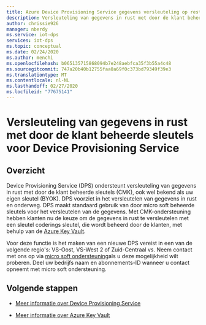 ```yaml
---
title: Azure Device Provisioning Service gegevens versleuteling op rest via door de klant beheerde sleutels | Microsoft Docs
description: Versleuteling van gegevens in rust met door de klant beheerde sleutels voor Device Provisioning Service
author: chrissie926
manager: nberdy
ms.service: iot-dps
services: iot-dps
ms.topic: conceptual
ms.date: 02/24/2020
ms.author: menchi
ms.openlocfilehash: b065135715868094b7e248aebfca35f3b55a4c48
ms.sourcegitcommit: 747a20b40b12755faa0a69f0c373bd79349f39e3
ms.translationtype: MT
ms.contentlocale: nl-NL
ms.lasthandoff: 02/27/2020
ms.locfileid: "77675141"
---
```

# <a name="encryption-of-data-at-rest-with-customer-managed-keys-for-device-provisioning-service"></a>Versleuteling van gegevens in rust met door de klant beheerde sleutels voor Device Provisioning Service

## <a name="overview"></a>Overzicht

Device Provisioning Service (DPS) ondersteunt versleuteling van gegevens in rust met door de klant beheerde sleutels (CMK), ook wel bekend als uw eigen sleutel (BYOK). DPS voorziet in het versleutelen van gegevens in rust en onderweg. DPS maakt standaard gebruik van door micro soft beheerde sleutels voor het versleutelen van de gegevens. Met CMK-ondersteuning hebben klanten nu de keuze om de gegevens in rust te versleutelen met een sleutel coderings sleutel, die wordt beheerd door de klanten, met behulp van de [Azure Key Vault](https://azure.microsoft.com/services/key-vault/).

Voor deze functie is het maken van een nieuwe DPS vereist in een van de volgende regio's: VS-Oost, VS-West 2 of Zuid-Centraal vs. Neem contact met ons op via [micro soft ondersteuning](https://azure.microsoft.com/support/create-ticket/)als u deze mogelijkheid wilt proberen. Deel uw bedrijfs naam en abonnements-ID wanneer u contact opneemt met micro soft ondersteuning.

## <a name="next-steps"></a>Volgende stappen

* [Meer informatie over Device Provisioning Service](https://docs.microsoft.com/azure/iot-dps/)

* [Meer informatie over Azure Key Vault](https://docs.microsoft.com/azure/key-vault/key-vault-overview)